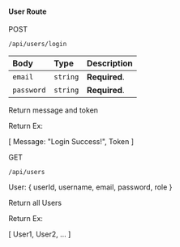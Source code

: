#### User Route

POST
```http
/api/users/login
```

| Body      | Type     | Description                       |
| :-------- | :------- | :-------------------------------- |
| `email`      | `string` | **Required**.|
| `password`      | `string` | **Required**.|

Return message and token

Return Ex:

[
  Message: "Login Success!",
  Token
]


GET
```http
/api/users
```
User: {
  userId,
  username,
  email,
  password,
  role
}

Return all Users

Return Ex:

[
  User1,
  User2,
  ...
]

